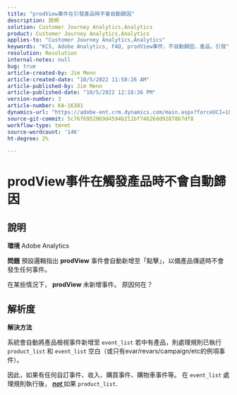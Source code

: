 ```yaml
---
title: "prodView事件在引發產品時不會自動歸因"
description: 說明
solution: Customer Journey Analytics,Analytics
product: Customer Journey Analytics,Analytics
applies-to: "Customer Journey Analytics,Analytics"
keywords: "KCS, Adobe Analytics, FAQ, prodView事件，不自動歸因，產品，引發"
resolution: Resolution
internal-notes: null
bug: true
article-created-by: Jim Menn
article-created-date: "10/5/2022 11:58:26 AM"
article-published-by: Jim Menn
article-published-date: "10/5/2022 12:18:36 PM"
version-number: 3
article-number: KA-16381
dynamics-url: "https://adobe-ent.crm.dynamics.com/main.aspx?forceUCI=1&pagetype=entityrecord&etn=knowledgearticle&id=43d0a503-a544-ed11-bba1-000d3a3064b8"
source-git-commit: 5c76f6952069d4594b211bf74626dd92878b7df8
workflow-type: tm+mt
source-wordcount: '146'
ht-degree: 2%

---
```


# prodView事件在觸發產品時不會自動歸因

## 說明


<b>環境</b>
Adobe Analytics

<b>問題</b>
預設邏輯指出 <b>prodView</b> 事件會自動新增至「點擊」，以備產品傳遞時不會發生任何事件。

在某些情況下， <b>prodView</b> 未新增事件。 原因何在？


## 解析度


<b>解決方法</b>

系統會自動將產品檢視事件新增至 `event_list` 若中有產品，則處理規則已執行 `product_list` 和 `event_list` 空白（或只有evar/revars/campaign/etc的例項事件）。

因此，如果有任何自訂事件、收入、購買事件、購物車事件等。 在 `event_list` 處理規則執行後， <u><em><b>not </b></em></u>如果 `product_list`.
